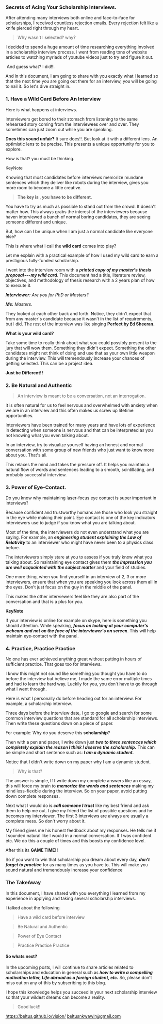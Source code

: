### Secrets of Acing Your Scholarship Interviews.

After attending many interviews both online and face-to-face for scholarships, I received countless rejection emails. Every rejection felt like a knife pierced right through my heart. 

> Why wasn't I selected? why?

I decided to spend a huge amount of time researching everything involved in a scholarship interview process. I went from reading tons of website articles to watching myriads of youtube videos just to try and figure it out.

 And guess what? I did!!. 

And in this document, I am going to share with you exactly what I learned so that the next time you are going out there for an interview, you will be going to nail it. So let's dive straight in.

### 1\. Have a Wild Card Before An Interview

Here is what happens at interviews. 

Interviewers get bored to their stomach from listening to the same rehearsed story coming from the interviewees over and over. They sometimes can just zoom out while you are speaking.

**Does this sound unfair?** It sure does!!. But look at it with a different lens. An optimistic lens to be precise. This presents a unique opportunity for you to explore. 

How is that? you must be thinking. 

KeyNote

Knowing that most candidates before interviews memorize mundane sentences which they deliver like robots during the interview, gives you more room to become a little creative.

> **The key is , you have to be different**.

You have to try as much as possible to stand out from the crowd. It doesn't matter how. This always grabs the interest of the interviewers because haven interviewed a bunch of normal boring candidates, they are seeing someone different and unique.

But, how can I be unique when I am just a normal candidate like everyone else?

This is where what I call the **wild card** comes into play? 

Let me explain with a practical example of how I used my wild card to earn a prestigious fully-funded scholarship.

I went into the interview room with a ***printed copy of my master's thesis proposal --- my wild card***. This document had a title, literature review, objectives, and methodology of thesis research with a 2 years plan of how to execute it.

***Interviewer:*** *Are you for PhD or Masters?*

***Me:*** *Masters.*

They looked at each other back and forth. Notice, they didn't expect that from any master's candidate because it wasn't in the list of requirements, but I did. The rest of the interview was like singing **Perfect by Ed Sheeran.**

**What is your wild card?**

Take some time to really think about what you could possibly present to the jury that will wow them. Something they didn't expect. Something the other candidates might not think of doing and use that as your own little weapon during the interview. This will tremendously increase your chances of getting selected. This can be a project idea.

**Just be Different!!**

### 2\. Be Natural and Authentic

> An interview is meant to be a conversation, not an interrogation.

It is often natural for us to feel nervous and overwhelmed with anxiety when we are in an interview and this often makes us screw up lifetime opportunities. 

Interviewers have been trained for many years and have lots of experience in detecting when someone is nervous and that can be interpreted as you not knowing what you even talking about.

In an interview, try to visualize yourself having an honest and normal conversation with some group of new friends who just want to know more about you. That's all. 

This relaxes the mind and takes the pressure off. It helps you maintain a natural flow of words and sentences leading to a smooth, scintillating, and probably successful interview.

### 3\. Power of Eye-Contact.

Do you know why maintaining laser-focus eye contact is super important in interviews?

Because confident and trustworthy humans are those who look you straight in the eye while making their point. Eye contact is one of the key indicators interviewers use to judge if you know what you are talking about. 

Most of the time, the interviewers do not even understand what you are saying. For example, an ***engineering student explaining the Law of Relativity*** to an interviewer who might have never been to a physics class before. 

The interviewers simply stare at you to assess if you truly know what you talking about. So maintaining eye contact gives them ***the impression you are well acquainted with the subject matter*** and your field of studies.

One more thing, when you find yourself in an interview of 2, 3 or more interviewers, ensure that when you are speaking you look across them all in the eyes. Don't just focus on the guy in the middle of the panel. 

This makes the other interviewers feel like they are also part of the conversation and that is a plus for you.

**KeyNote**

If your interview is online for example on skype, here is something you should attention. While speaking, ***focus on looking at your computer's webcam and not on the face of the interviewer's on screen***. This will help maintain eye-contact with the panel.

### 4\. Practice, Practice Practice

No one has ever achieved anything great without putting in hours of sufficient practice. That goes too for interviews. 

I know this might not sound like something you thought you have to do before the interview but believe me, I made the same error multiple times and had to learn the hard way. Luckily for you, you don't have to go through what I went through.

Here is what I personally do before heading out for an interview. For example, a scholarship interview.

Three days before the interview date, I go to google and search for some common interview questions that are standard for all scholarship interviews. Then write these questions down on a piece of paper.

For example: Why do you deserve this **scholarship**? 

Then with a pen and paper, I write down just ***two to three sentences which completely explain the reason I think I deserve the scholarship.*** This can be simple and short sentence such as: ***I am a dynamic student.*** 

Notice that I didn't write down on my paper why I am a dynamic student. 

> Why is that?

The answer is simple, If I write down my complete answers like an essay, this will force my brain to ***memorize the words and sentences*** making my mind less-flexible during the interview. So on your paper, avoid putting down complete responses.

Next what I would do is ***call someone I trust*** like my best friend and ask them to help me out. I give my friend the list of possible questions and he becomes my interviewer. The first 3 interviews are always are usually a complete mess. So don't worry about it.

My friend gives me his honest feedback about my responses. He tells me if I sounded natural like I would in a normal conversation. If I was confident etc. We do this a couple of times and this boosts my confidence level.

After this its **GAME TIME!!**

So if you want to win that scholarship you dream about every day, ***don't forget to practice*** for as many times as you have to. This will make you sound natural and tremendously increase your confidence

### The TakeAway

In this document, I have shared with you everything I learned from my experience in applying and taking several scholarship interviews.

I talked about the following

> Have a wild card before interview

> Be Natural and Authentic

> Power of Eye Contact

> Practice Practice Practice

#### So whats next?

In the upcoming posts, I will continue to share articles related to scholarships and education in general such as ***how to write a compelling motivation letter, Life abroad as a foreign student, etc.*** So, please don't miss out on any of this by subscribing to this blog.

I hope this knowledge helps you succeed in your next scholarship interview so that your wildest dreams can become a reality. 

> Good luck!!

https://beltus.github.io/vision/
beltusnkwawir@gmail.com
